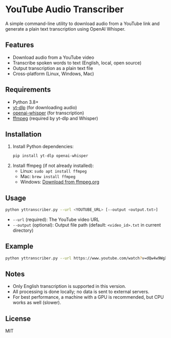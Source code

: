 # YouTube Audio Transcriber

A simple command-line utility to download audio from a YouTube link and generate a plain text transcription using OpenAI Whisper.

## Features
- Download audio from a YouTube video
- Transcribe spoken words to text (English, local, open source)
- Output transcription as a plain text file
- Cross-platform (Linux, Windows, Mac)

## Requirements
- Python 3.8+
- [yt-dlp](https://github.com/yt-dlp/yt-dlp) (for downloading audio)
- [openai-whisper](https://github.com/openai/whisper) (for transcription)
- [ffmpeg](https://ffmpeg.org/) (required by yt-dlp and Whisper)

## Installation

1. Install Python dependencies:
   ```bash
   pip install yt-dlp openai-whisper
   ```
2. Install ffmpeg (if not already installed):
   - Linux: `sudo apt install ffmpeg`
   - Mac: `brew install ffmpeg`
   - Windows: [Download from ffmpeg.org](https://ffmpeg.org/download.html)

## Usage

```bash
python yttranscriber.py --url <YOUTUBE_URL> [--output <output.txt>]
```

- `--url` (required): The YouTube video URL
- `--output` (optional): Output file path (default: `<video_id>.txt` in current directory)

## Example

```bash
python yttranscriber.py --url https://www.youtube.com/watch?v=dQw4w9WgXcQ
```

## Notes
- Only English transcription is supported in this version.
- All processing is done locally; no data is sent to external servers.
- For best performance, a machine with a GPU is recommended, but CPU works as well (slower).

## License
MIT
